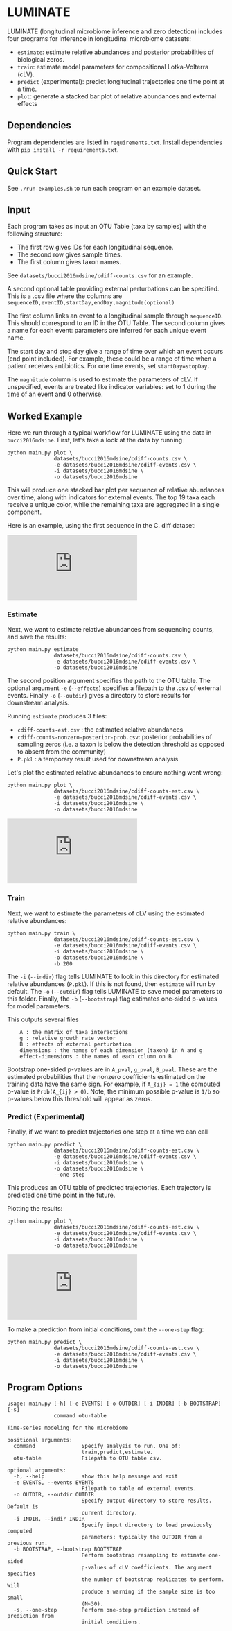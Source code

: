# LUMINATE
LUMINATE (longitudinal microbiome inference and zero detection) includes four programs for inference in longitudinal microbiome datasets:

* `estimate`: estimate relative abundances and posterior probabilities of biological zeros.
* `train`: estimate model parameters for compositional Lotka-Volterra (cLV).
* `predict` (experimental): predict longitudinal trajectories one time point at a time.
* `plot`: generate a stacked bar plot of relative abundances and external effects

## Dependencies
Program dependencies are listed in `requirements.txt`. Install dependencies with `pip install -r requirements.txt`.

## Quick Start
See `./run-examples.sh` to run each program on an example dataset.


## Input

Each program takes as input an OTU Table (taxa by samples) with the following structure:

*  The first row gives IDs for each longitudinal sequence.
*  The second row gives sample times.
*  The first column gives taxon names.

See `datasets/bucci2016mdsine/cdiff-counts.csv` for an example.

A second optional table providing external perturbations can be specified. This is a .csv file where the columns are `sequenceID,eventID,startDay,endDay,magnitude(optional)`

The first column links an event to a longitudinal sample through `sequenceID`. This should correspond to an ID in the OTU Table. The second column gives a name for each event: parameters are inferred for each unique event name.

The start day and stop day give a range of time over which an event occurs (end point included). For example, these could be a range of time when a patient receives antibiotics. For one time events, set `startDay=stopDay.`

The `magnitude` column is used to estimate the parameters of cLV. If unspecified, events are treated like indicator variables: set to 1 during the time of an event and 0 otherwise.

## Worked Example
Here we run through a typical workflow for LUMINATE using the data in `bucci2016mdsine`. First, let's take a look at the data by running

```
python main.py plot \
               datasets/bucci2016mdsine/cdiff-counts.csv \
               -e datasets/bucci2016mdsine/cdiff-events.csv \
               -i datasets/bucci2016mdsine \
               -o datasets/bucci2016mdsine

```
This will produce one stacked bar plot per sequence of relative abundances over time, along with indicators for external events. The top 19 taxa each receive a unique color, while the remaining taxa are aggregated in a single component.

Here is an example, using the first sequence in the C. diff dataset:

![Example plot](https://raw.githubusercontent.com/tyjo/luminate/datasets/bucci2016mdsine/cdiff-counts-1.pdf)


### Estimate
Next, we want to estimate relative abundances from sequencing counts, and save the results:

```
python main.py estimate
               datasets/bucci2016mdsine/cdiff-counts.csv \
               -e datasets/bucci2016mdsine/cdiff-events.csv \
               -o datasets/bucci2016mdsine
```

The second position argument specifies the path to the OTU table. The optional argument `-e` (`--effects`) specifies a filepath to the .csv of external events. Finally `-o` (`--outdir`) gives a directory to store results for downstream analysis.

Running `estimate` produces 3 files:

* `cdiff-counts-est.csv` : the estimated relative abundances
* `cdiff-counts-nonzero-posterior-prob.csv`: posterior probabilities of sampling zeros (i.e. a taxon is below the detection threshold as opposed to absent from the community)
* `P.pkl` : a temporary result used for downstream analysis

Let's plot the estimated relative abundances to ensure nothing went wrong:

```
python main.py plot \
               datasets/bucci2016mdsine/cdiff-counts-est.csv \
               -e datasets/bucci2016mdsine/cdiff-events.csv \
               -i datasets/bucci2016mdsine \
               -o datasets/bucci2016mdsine

```

![Estimated relative abundances](https://raw.githubusercontent.com/tyjo/luminate/datasets/bucci2016mdsine/cdiff-counts-est-1.pdf)



### Train
Next, we want to estimate the parameters of cLV using the estimated relative abundances:

```
python main.py train \
               datasets/bucci2016mdsine/cdiff-counts-est.csv \
               -e datasets/bucci2016mdsine/cdiff-events.csv \
               -i datasets/bucci2016mdsine \
               -o datasets/bucci2016mdsine \
               -b 200
```

The `-i` (`--indir`) flag tells LUMINATE to look in this directory for estimated relative abundances (`P.pkl`). If this is not found, then `estimate` will run by default. The `-o` (`--outdir`) flag tells LUMINATE to save model parameters to this folder. Finally, the `-b` (`--bootstrap`) flag estimates one-sided p-values for model parameters.

This outputs several files

```
	A : the matrix of taxa interactions
	g : relative growth rate vector
	B : effects of external perturbation
	dimensions : the names of each dimension (taxon) in A and g
	effect-dimensions : the names of each column on B
```

Bootstrap one-sided p-values are in `A_pval`, `g_pval`, `B_pval`. These are the estimated probabilities that the nonzero coefficients estimated on the training data have the same sign. For example, if `A_{ij} = 1` the computed p-value is `Prob(A_{ij} > 0)`. Note, the minimum possible p-value is `1/b` so p-values below this threshold will appear as zeros.


### Predict (Experimental)
Finally, if we want to predict trajectories one step at a time we can call

```
python main.py predict \
               datasets/bucci2016mdsine/cdiff-counts-est.csv \
               -e datasets/bucci2016mdsine/cdiff-events.csv \
               -i datasets/bucci2016mdsine \
               -o datasets/bucci2016mdsine \
               --one-step
```

This produces an OTU table of predicted trajectories. Each trajectory is predicted one time point in the future.

Plotting the results:

```
python main.py plot \
               datasets/bucci2016mdsine/cdiff-counts-est.csv \
               -e datasets/bucci2016mdsine/cdiff-events.csv \
               -i datasets/bucci2016mdsine \
               -o datasets/bucci2016mdsine

```

![Estimated relative abundances](https://raw.githubusercontent.com/tyjo/luminate/datasets/bucci2016mdsine/cdiff-counts-est-pred-1.pdf)


To make a prediction from initial conditions, omit the `--one-step` flag:


```
python main.py predict \
               datasets/bucci2016mdsine/cdiff-counts-est.csv \
               -e datasets/bucci2016mdsine/cdiff-events.csv \
               -i datasets/bucci2016mdsine \
               -o datasets/bucci2016mdsine
```

## Program Options

```
usage: main.py [-h] [-e EVENTS] [-o OUTDIR] [-i INDIR] [-b BOOTSTRAP] [-s]
               command otu-table

Time-series modeling for the microbiome

positional arguments:
  command               Specify analysis to run. One of:
                        train,predict,estimate.
  otu-table             Filepath to OTU table csv.

optional arguments:
  -h, --help            show this help message and exit
  -e EVENTS, --events EVENTS
                        Filepath to table of external events.
  -o OUTDIR, --outdir OUTDIR
                        Specify output directory to store results. Default is
                        current directory.
  -i INDIR, --indir INDIR
                        Specify input directory to load previously computed
                        parameters: typically the OUTDIR from a previous run.
  -b BOOTSTRAP, --bootstrap BOOTSTRAP
                        Perform bootstrap resampling to estimate one-sided
                        p-values of cLV coefficients. The argument specifies
                        the number of bootstrap replicates to perform. Will
                        produce a warning if the sample size is too small
                        (N<30).
  -s, --one-step        Perform one-step prediction instead of prediction from
                        initial conditions.
```
